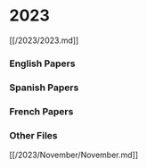 # 2023

[[/2023/2023.md]]

### English Papers
### Spanish Papers
### French Papers

### Other Files
[[/2023/November/November.md]]
